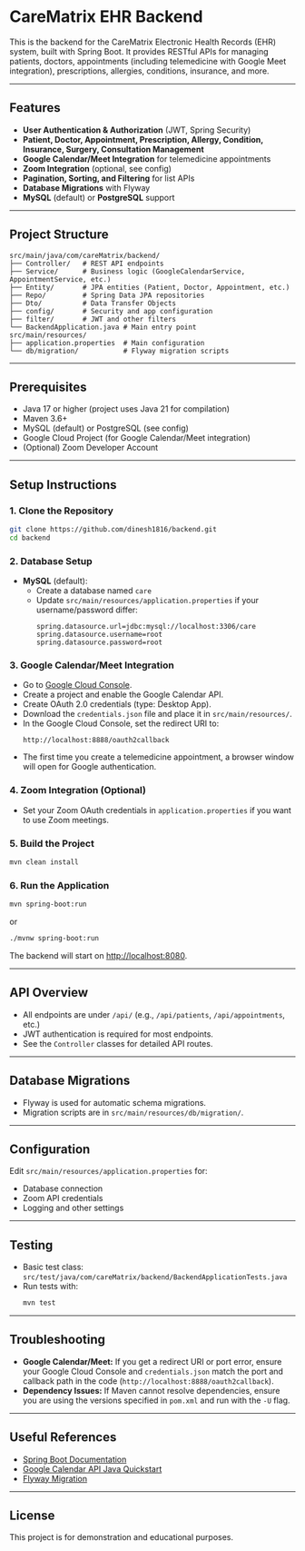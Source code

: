 # CareMatrix EHR Backend

This is the backend for the CareMatrix Electronic Health Records (EHR) system, built with Spring Boot. It provides RESTful APIs for managing patients, doctors, appointments (including telemedicine with Google Meet integration), prescriptions, allergies, conditions, insurance, and more.

---

## Features

- **User Authentication & Authorization** (JWT, Spring Security)
- **Patient, Doctor, Appointment, Prescription, Allergy, Condition, Insurance, Surgery, Consultation Management**
- **Google Calendar/Meet Integration** for telemedicine appointments
- **Zoom Integration** (optional, see config)
- **Pagination, Sorting, and Filtering** for list APIs
- **Database Migrations** with Flyway
- **MySQL** (default) or **PostgreSQL** support

---

## Project Structure

```
src/main/java/com/careMatrix/backend/
├── Controller/   # REST API endpoints
├── Service/      # Business logic (GoogleCalendarService, AppointmentService, etc.)
├── Entity/       # JPA entities (Patient, Doctor, Appointment, etc.)
├── Repo/         # Spring Data JPA repositories
├── Dto/          # Data Transfer Objects
├── config/       # Security and app configuration
├── filter/       # JWT and other filters
└── BackendApplication.java # Main entry point
src/main/resources/
├── application.properties  # Main configuration
└── db/migration/           # Flyway migration scripts
```

---

## Prerequisites

- Java 17 or higher (project uses Java 21 for compilation)
- Maven 3.6+
- MySQL (default) or PostgreSQL (see config)
- Google Cloud Project (for Google Calendar/Meet integration)
- (Optional) Zoom Developer Account

---

## Setup Instructions

### 1. Clone the Repository

```bash
git clone https://github.com/dinesh1816/backend.git
cd backend
```

### 2. Database Setup

- **MySQL** (default):
  - Create a database named `care`
  - Update `src/main/resources/application.properties` if your username/password differ:
    ```
    spring.datasource.url=jdbc:mysql://localhost:3306/care
    spring.datasource.username=root
    spring.datasource.password=root
    ```

### 3. Google Calendar/Meet Integration

- Go to [Google Cloud Console](https://console.cloud.google.com/).
- Create a project and enable the Google Calendar API.
- Create OAuth 2.0 credentials (type: Desktop App).
- Download the `credentials.json` file and place it in `src/main/resources/`.
- In the Google Cloud Console, set the redirect URI to:
  ```
  http://localhost:8888/oauth2callback
  ```
- The first time you create a telemedicine appointment, a browser window will open for Google authentication.

### 4. Zoom Integration (Optional)

- Set your Zoom OAuth credentials in `application.properties` if you want to use Zoom meetings.

### 5. Build the Project

```bash
mvn clean install
```

### 6. Run the Application

```bash
mvn spring-boot:run
```
or
```bash
./mvnw spring-boot:run
```

The backend will start on [http://localhost:8080](http://localhost:8080).

---

## API Overview

- All endpoints are under `/api/` (e.g., `/api/patients`, `/api/appointments`, etc.)
- JWT authentication is required for most endpoints.
- See the `Controller` classes for detailed API routes.

---

## Database Migrations

- Flyway is used for automatic schema migrations.
- Migration scripts are in `src/main/resources/db/migration/`.

---

## Configuration

Edit `src/main/resources/application.properties` for:

- Database connection
- Zoom API credentials
- Logging and other settings

---

## Testing

- Basic test class: `src/test/java/com/careMatrix/backend/BackendApplicationTests.java`
- Run tests with:
  ```bash
  mvn test
  ```

---

## Troubleshooting

- **Google Calendar/Meet:** If you get a redirect URI or port error, ensure your Google Cloud Console and `credentials.json` match the port and callback path in the code (`http://localhost:8888/oauth2callback`).
- **Dependency Issues:** If Maven cannot resolve dependencies, ensure you are using the versions specified in `pom.xml` and run with the `-U` flag.

---

## Useful References

- [Spring Boot Documentation](https://docs.spring.io/spring-boot/docs/current/reference/html/)
- [Google Calendar API Java Quickstart](https://developers.google.com/calendar/api/quickstart/java)
- [Flyway Migration](https://flywaydb.org/documentation/)

---

## License

This project is for demonstration and educational purposes. 